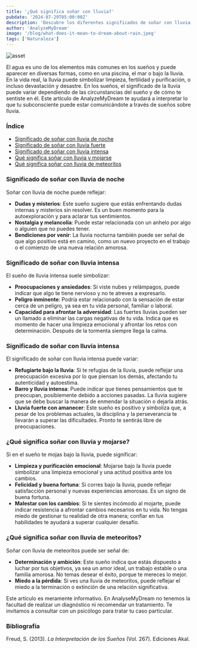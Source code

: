 ```yaml
---
title: '¿Qué significa soñar con lluvia?'
pubdate: '2024-07-29T05:00:00Z'
description: 'Descubre los diferentes significados de soñar con lluvia, desde lluvia nocturna hasta lluvia de meteoritos. Aprenda cómo estos sueños reflejan sus emociones y situaciones personales.'
author: 'AnalyzeMyDream'
image: '/blog/what-does-it-mean-to-dream-about-rain.jpeg'
tags: ['Naturaleza']
---
```



![asset](/blog/what-does-it-mean-to-dream-about-rain.jpeg)

El agua es uno de los elementos más comunes en los sueños y puede aparecer en diversas formas, como en una piscina, el mar o bajo la lluvia. En la vida real, la lluvia puede simbolizar limpieza, fertilidad y purificación, o incluso devastación y desastre. En los sueños, el significado de la lluvia puede variar dependiendo de las circunstancias del sueño y de cómo te sentiste en él. Este artículo de AnalyzeMyDream te ayudará a interpretar lo que tu subconsciente puede estar comunicándote a través de sueños sobre lluvia.

### Índice

- [Significado de soñar con lluvia de noche](#significado-de-soñar-con-lluvia-de-noche)
- [Significado de soñar con lluvia fuerte](#significado-de-soñar-con-lluvia-fuerte)
- [Significado de soñar con lluvia intensa](#significado-de-soñar-con-lluvia-intensa)
- [Qué significa soñar con lluvia y mojarse](#que-significa-soñar-con-lluvia-y-mojarse)
- [Qué significa soñar con lluvia de meteoritos](#que-significa-soñar-con-lluvia-de-meteoritos)


### Significado de soñar con lluvia de noche

Soñar con lluvia de noche puede reflejar:

- **Dudas y misterios**: Este sueño sugiere que estás enfrentando dudas internas y misterios sin resolver. Es un buen momento para la autoexploración y para aclarar tus sentimientos.
- **Nostalgia y melancolía**: Puede estar relacionada con un anhelo por algo o alguien que no puedes tener.
- **Bendiciones por venir**: La lluvia nocturna también puede ser señal de que algo positivo está en camino, como un nuevo proyecto en el trabajo o el comienzo de una nueva relación amorosa.

### Significado de soñar con lluvia intensa

El sueño de lluvia intensa suele simbolizar:

- **Preocupaciones y ansiedades**: Si viste nubes y relámpagos, puede indicar que algo te tiene nervioso y no te atreves a expresarlo.
- **Peligro inminente**: Podría estar relacionado con la sensación de estar cerca de un peligro, ya sea en tu vida personal, familiar o laboral.
- **Capacidad para afrontar la adversidad**: Las fuertes lluvias pueden ser un llamado a eliminar las cargas negativas de tu vida. Indica que es momento de hacer una limpieza emocional y afrontar los retos con determinación. Después de la tormenta siempre llega la calma.

### Significado de soñar con lluvia intensa

El significado de soñar con lluvia intensa puede variar:

- **Refugiarte bajo la lluvia**: Si te refugias de la lluvia, puede reflejar una preocupación excesiva por lo que piensan los demás, afectando tu autenticidad y autoestima.
- **Barro y lluvia intensa**: Puede indicar que tienes pensamientos que te preocupan, posiblemente debido a acciones pasadas. La lluvia sugiere que se debe buscar la manera de enmendar la situación o dejarla atrás.
- **Lluvia fuerte con amanecer**: Este sueño es positivo y simboliza que, a pesar de los problemas actuales, la disciplina y la perseverancia te llevarán a superar las dificultades. Pronto te sentirás libre de preocupaciones.

### ¿Qué significa soñar con lluvia y mojarse?

Si en el sueño te mojas bajo la lluvia, puede significar:

- **Limpieza y purificación emocional**: Mojarse bajo la lluvia puede simbolizar una limpieza emocional y una actitud positiva ante los cambios.
- **Felicidad y buena fortuna**: Si corres bajo la lluvia, puede reflejar satisfacción personal y nuevas experiencias amorosas. Es un signo de buena fortuna.
- **Malestar con los cambios**: Si te sientes incómodo al mojarte, puede indicar resistencia a afrontar cambios necesarios en tu vida. No tengas miedo de gestionar tu realidad de otra manera; confiar en tus habilidades te ayudará a superar cualquier desafío.

### ¿Qué significa soñar con lluvia de meteoritos?

Soñar con lluvia de meteoritos puede ser señal de:

- **Determinación y ambición**: Este sueño indica que estás dispuesto a luchar por tus objetivos, ya sea un amor ideal, un trabajo estable o una familia amorosa. No temas desear el éxito, porque te mereces lo mejor.
- **Miedo a la pérdida**: Si ves una lluvia de meteoritos, puede reflejar el miedo a la terminación o extinción de una relación significativa.

Este artículo es meramente informativo. En AnalyseMyDream no tenemos la facultad de realizar un diagnóstico ni recomendar un tratamiento. Te invitamos a consultar con un psicólogo para tratar tu caso particular.

### Bibliografía

Freud, S. (2013). *La Interpretación de los Sueños* (Vol. 267). Ediciones Akal.